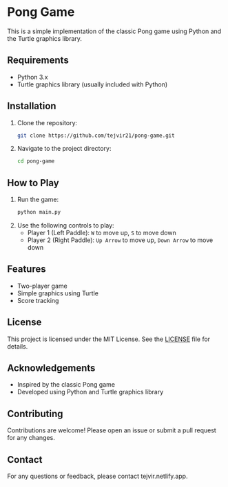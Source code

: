 # Pong Game

This is a simple implementation of the classic Pong game using Python and the Turtle graphics library.

## Requirements

- Python 3.x
- Turtle graphics library (usually included with Python)

## Installation

1. Clone the repository:
    ```bash
    git clone https://github.com/tejvir21/pong-game.git
    ```
2. Navigate to the project directory:
    ```bash
    cd pong-game
    ```

## How to Play

1. Run the game:
    ```bash
    python main.py
    ```
2. Use the following controls to play:
    - Player 1 (Left Paddle): `W` to move up, `S` to move down
    - Player 2 (Right Paddle): `Up Arrow` to move up, `Down Arrow` to move down

## Features

- Two-player game
- Simple graphics using Turtle
- Score tracking

## License

This project is licensed under the MIT License. See the [LICENSE](LICENSE) file for details.

## Acknowledgements

- Inspired by the classic Pong game
- Developed using Python and Turtle graphics library

## Contributing

Contributions are welcome! Please open an issue or submit a pull request for any changes.

## Contact

For any questions or feedback, please contact tejvir.netlify.app.
